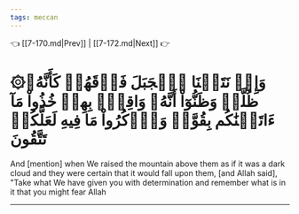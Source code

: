 ```yaml
---
tags: meccan
---
```


👈 [[7-170.md|Prev]] | [[7-172.md|Next]] 👉

# ۞وَإِذۡ نَتَقۡنَا ٱلۡجَبَلَ فَوۡقَهُمۡ كَأَنَّهُۥ ظُلَّةٞ وَظَنُّوٓاْ أَنَّهُۥ وَاقِعُۢ بِهِمۡ خُذُواْ مَآ ءَاتَيۡنَٰكُم بِقُوَّةٖ وَٱذۡكُرُواْ مَا فِيهِ لَعَلَّكُمۡ تَتَّقُونَ

And [mention] when We raised the mountain above them as if it was a dark cloud and they were certain that it would fall upon them, [and Allah said], "Take what We have given you with determination and remember what is in it that you might fear Allah

---


